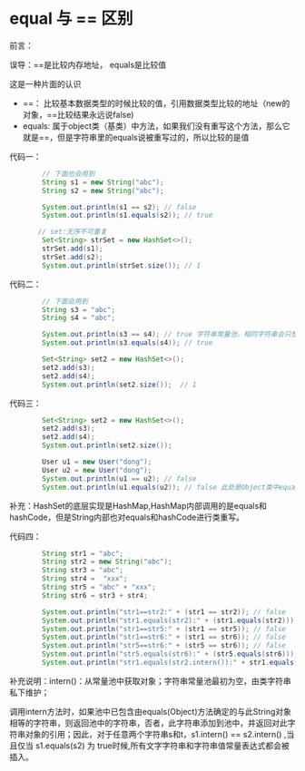 # equal 与 == 区别

前言：



误导：==是比较内存地址， equals是比较值

这是一种片面的认识

* ==： 比较基本数据类型的时候比较的值，引用数据类型比较的地址（new的对象，==比较结果永远说false)
* equals: 属于object类（基类）中方法，如果我们没有重写这个方法，那么它就是==，但是字符串里的equals说被重写过的，所以比较的是值



代码一：

```java
        // 下面也会用到
		String s1 = new String("abc");
        String s2 = new String("abc");

        System.out.println(s1 == s2); // false
        System.out.println(s1.equals(s2)); // true

       // set:无序不可重复
        Set<String> strSet = new HashSet<>();
        strSet.add(s1);
        strSet.add(s2);
        System.out.println(strSet.size()); // 1
```

代码二：       

```java
        // 下面会用到
        String s3 = "abc";
        String s4 = "abc";

        System.out.println(s3 == s4); // true 字符串常量池，相同字符串会只想常量池中同一个对象
        System.out.println(s3.equals(s4)); // true

        Set<String> set2 = new HashSet<>();
        set2.add(s3);
        set2.add(s4);
        System.out.println(set2.size());  // 1
```

代码三：

```java
        Set<String> set2 = new HashSet<>();
        set2.add(s3);
        set2.add(s4);
        System.out.println(set2.size());

        User u1 = new User("dong");
        User u2 = new User("dong");
        System.out.println(u1 == u2); // false
        System.out.println(u1.equals(u2)); // false 此处是Object类中equals()
```

补充：HashSet的底层实现是HashMap,HashMap内部调用的是equals和hashCode，但是String内部也对equals和hashCode进行类重写。





代码四：

````java
        String str1 = "abc";
        String str2 = new String("abc");
        String str3 = "abc";
        String str4 =  "xxx";
        String str5 = "abc" + "xxx";
        String str6 = str3 + str4;

        System.out.println("str1==str2:" + (str1 == str2)); // false
        System.out.println("str1.equals(str2):" + (str1.equals(str2))); // true
        System.out.println("str1==str5:" + (str1 == str5)); // false
        System.out.println("str1==str6:" + (str1 == str6)); // false
        System.out.println("str5==str6:" + (str5 == str6)); // false
        System.out.println("str5.equals(str6):" + (str5.equals(str6))); // true
        System.out.println("str1.equals(str2.intern()):" + str1.equals(str2.intern())); // true
````

补充说明：intern()：从常量池中获取对象；字符串常量池最初为空，由类字符串私下维护；

调用intern方法时，如果池中已包含由equals(Object)方法确定的与此String对象相等的字符串，则返回池中的字符串，否者，此字符串添加到池中，并返回对此字符串对象的引用；因此，对于任意两个字符串s和t，s1.intern() == 	s2.intern() ,当且仅当 s1.equals(s2) 为 true时候,所有文字字符串和字符串值常量表达式都会被插入。





